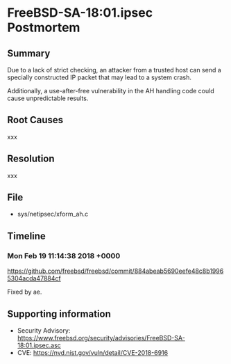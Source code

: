 # FreeBSD-SA-18:01.ipsec Postmortem

## Summary

Due to a lack of strict checking, an attacker from a trusted host can send a specially constructed IP packet that may lead to a system crash.

Additionally, a use-after-free vulnerability in the AH handling code could cause unpredictable results.

## Root Causes

xxx

## Resolution

xxx

## File

* sys/netipsec/xform_ah.c

## Timeline

### Mon Feb 19 11:14:38 2018 +0000

https://github.com/freebsd/freebsd/commit/884abeab5690eefe48c8b19965304acda47884cf

Fixed by ae.

## Supporting information

* Security Advisory: https://www.freebsd.org/security/advisories/FreeBSD-SA-18:01.ipsec.asc
* CVE: https://nvd.nist.gov/vuln/detail/CVE-2018-6916
